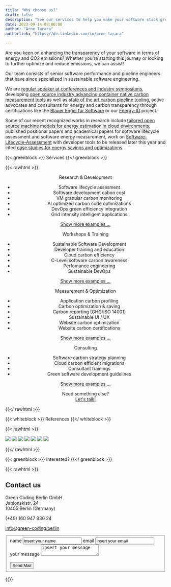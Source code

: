 ```yaml
---
title: "Why choose us?"
draft: false
description: "See our services to help you make your software stack greener"
date: 2023-09-14 08:00:00
author: "Arne Tarara"
authorlink: "https://de.linkedin.com/in/arne-tarara"

---
```


Are you keen on enhancing the transparency of your software in terms of energy and CO2 emissions? Whether you're starting this journey or looking to further optimize and reduce emissions, we can assist!

Our team consists of senior software performance and pipeline engineers that have since specialized in sustainable 
software engineering.

We are [regular speaker at conferences and industry symposiums](/#nav-meetups), developing 
[open source industry advancing container native carbon measurement tools](/projects/green-metrics-tool) as well as 
[state of the art carbon pipeline tooling](/projects/eco-ci), active advocates and consultants for energy and carbon transparency 
through certifications like the [Blauer Engel für Software](https://www.blauer-engel.de/de/produktwelt/ressourcen-und-energieeffiziente-softwareprodukte) or our [Energy-ID](/projects/energy-id) project.

Some of our recent recognized works in research include 
[tailored open source machine models for energy estimation in cloud environments](/projects/cloud-energy), published positional 
papers and academical papers for software lifecycle assessment and software energy measurement, work on 
[Software-Lifecycle-Assessment](https://publication2023.bits-und-baeume.org/#book/38) with developer tools to be released later this year and cited 
[case studies for energy savings and optimizations](/case-studies).


{{< greenblock >}}
Services
{{</ greenblock >}}

{{< rawhtml >}}
<div class="data-content-two" style="text-align: center;">
    <div class="profile">
        <div class="profile-item profile-box">
            <div class="profile-title"><span>Research &amp; Development</span></div>
            <div class="profile-info expandable closed"> 
                <ul>
                    <li>Software lifecycle assesment</li>
                    <li>Software development cabon cost</li>
                    <li>VM granular carbon monitoring</li>
                    <li>AI optimized carbon code optimizations</li>
                    <li>DevOps green efficiency integration</li>
                    <li>Grid intensity intelligent applications</li>
                </ul>
            </div>
            <p><a class="show-more" href="" style="text-decoration: underline;" onclick="$('.profile-info.expandable.closed').removeClass('closed').addClass('open'); $('.show-more').remove(); return false;">Show more examples ...</a></p>                
        </div>
        <div class="profile-item profile-box">
            <div class="profile-title"><span>Workshops & Training</span></div>
            <div class="profile-info expandable closed">
                <ul>
                    <li>Sustainable Software Development</li>
                    <li>Developer training and education</li>
                    <li>Cloud carbon efficiency</li>
                    <li>C-Level software carbon awareness</li>
                    <li>Perfomance engineering</li>
                    <li>Sustainable DevOps</li>
                </ul>
            </div>
            <p><a class="show-more" href="" style="text-decoration: underline;" onclick="$('.profile-info.expandable.closed').removeClass('closed').addClass('open'); $('.show-more').remove(); return false;">Show more examples ...</a></p>
        </div>
        <div class="profile-item profile-box">
            <div class="profile-title"><span>Measurement &amp; Optimization</span></div>
            <div class="profile-info expandable closed">
                <ul>
                    <li>Application carbon profiling</li>
                    <li>Carbon optimization & saving</li>
                    <li>Carbon reporting (GHG/ISO 14001)</li>
                    <li>Sustainable UI / UX</li>
                    <li>Website carbon optimization</li>
                    <li>Website carbon certifications</li>
                </ul>
            </div>
            <p><a class="show-more" href="" style="text-decoration: underline;" onclick="$('.profile-info.expandable.closed').removeClass('closed').addClass('open'); $('.show-more').remove(); return false;">Show more examples ...</a></p>                
        </div>
        <div class="profile-item profile-box">
            <div class="profile-title"><span>Consulting</span></div>
            <div class="profile-info expandable closed">
                <ul>
                    <li>Software carbon strategy planning</li>
                    <li>Cloud carbon efficient migrations</li>
                    <li>Consultant trainings</li>
                    <li>Green software development guidelines</li>
                </ul>
            </div>
            <p><a class="show-more" href="" style="text-decoration: underline;" onclick="$('.profile-info.expandable.closed').removeClass('closed').addClass('open'); $('.show-more').remove(); return false;">Show more examples ...</a></p>                
        </div>
        <div class="profile-item profile-box">
            <div class="profile-title" style="text-align:center; margin: 0"><span>Need something else? <br></span></div>
            <a href="#contact-us" style="text-decoration: underline;">Let's talk!</a>
        </div>
    </div>
</div>

{{</ rawhtml >}}

{{< whiteblock >}}
References
{{</ whiteblock >}}

{{< rawhtml >}}
<div class="data-content-three">
    <img src="/img/references/axel-springer-logo.webp">
    <img src="/img/references/wbs-coding-school-logo.webp">
    <a href="https://sdialliance.org"><img src="/img/references/sdia-logo.webp"></a>
    <img src="/img/references/bits-und-baeume-logo.webp">
    <img src="/img/references/ironhack.webp">
    <a href="https://fosdem.org/2023/schedule/track/energy/"><img src="/img/references/fosdem-2023.webp"></a>
    <a href="https://www.arbeitsagentur.de/vor-ort/it-systemhaus/vorstellung"><img src="/img/references/ba-it-systemhaus.webp"></a>
</div>

{{</ rawhtml >}}


{{< greenblock >}}
Interested?
{{</ greenblock >}}

{{< rawhtml >}}

<div id="services-contact-us">
    <div id="contactinfo">
        <h2 class="titlecontact">Contact us</h2>
        <p>Green Coding Berlin GmbH<br>
            Jablonskistr. 24<br>
        10405 Berlin (Germany)</p>
        <p>(+49) 160 947 930 24</p>
        <p><a href="mailto:info@green-coding.berlin">info@green-coding.berlin</a></p>
        <div class="media">
            <a href="https://www.linkedin.com/company/green-coding-berlin">
                <div class="t-linkedin"></div>
            </a>
            <a href="mailto:info@green-coding.berlin"><div class="t-mail"></div></a>
        </div>
    </div>
    <form id="formulario" action="/" method="post" data-static-form-name="contact">    
        <fieldset>
            <div class="first">                    
                <label class="data-form" for="nameform">name</label>                
                <input type="text" name="name" id="nameform" value="insert your name" onclick="if(this.value=='insert your name') this.value=''" onblur="if(this.value=='') this.value='Name (required)'">                            
                <label class="data-form" for="emailform">email</label>                
                <input type="text" name="email" id="emailform" value="insert your email" onclick="if(this.value=='insert your email') this.value=''" onblur="if(this.value=='') this.value='insert your email'">            
            </div>            
            <div>
                <label class="data-form" for="messageform">your message</label>
                <textarea name="message" id="messageform" onclick="this.value=''" onblur="if(this.value=='') this.value='insert your message'">insert your message</textarea>
            </div>                               
            <div>
                <label class="data-form" for="messagesubmit">&nbsp;</label>
                <div id="messagesubmit-container" class="btn-one">
                    <input id="messagesubmit" type="submit" name="submit" value="Send Mail">
                </div>    
            </div>
        </fieldset>                                
    </form>
</div>
{{</ rawhtml >}}


